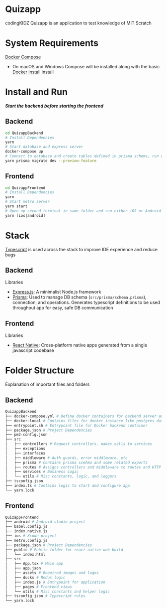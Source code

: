 # Quizapp

codingKIDZ Quizapp is an application to test knowledge of MIT Scratch

# System Requirements
[Docker Compose](https://docs.docker.com/compose/install/)
- On macOS and Windows Compose will be installed along with the basic [Docker install](https://docs.docker.com/engine/install/) install



# Install and Run
***Start the backend before starting the frontend***
## Backend
```bash
cd QuizappBackend
# Install Dependencies
yarn
# Start database and express server
docker-compose up
# Connect to database and create tables defined in prisma schema, run on first install and after making any changes to the schema
yarn prisma migrate dev --preview-feature 
```

## Frontend
```bash
cd QuizappFrontend
# Install Dependencies
yarn
# Start metro server
yarn start
# Open up second terminal in same folder and run either iOS or Android Simulator
yarn [ios|android]
```

# Stack

[Typescript](typescriptlang.org/) is used across the stack to improve IDE experience and reduce bugs

## Backend
Libraries
- [Express.js](https://expressjs.com/): A minimalist Node.js framework
- [Prisma](prisma.io/): Used to manage DB schema (`src/prisma/schema.prisma`), connection, and operations. Generates typescript definitions to be used throughout app for easy, safe DB communication


## Frontend
Libraries
- [React Native](reactnative.dev/): Cross-platform native apps generated from a single javascript codebase

# Folder Structure
Explanation of important files and folders

## Backend

```bash
QuizappBackend
├── docker-compose.yml # Define docker containers for backend server and database instance
├── docker-local # Contains files for docker instance like postgres data and logs
├── entrypoint.sh # Entrypoint file for Docker backend container
├── package.json # Project Dependencies
├── pm2-config.json
├── src
│   ├── controllers # Request controllers, makes calls to services
│   ├── exceptions
│   ├── interfaces
│   ├── middleware # Auth guards, error middleware, etc
│   ├── prisma # Contains prisma scehma and some related exports
│   ├── routes # Assigns controllers and middleware to routes and HTTP Methods
│   ├── services # Business Logic
│   └── utils # Misc constants, logic, and loggers
├── tsconfig.json
├── index.ts # Contains logic to start and configure app
└── yarn.lock
```

## Frontend
```bash
QuizappFrontend
├── android # Android studio project
├── babel.config.js
├── index.native.js
├── ios # Xcode project
├── metro.config.js
├── package.json # Project Dependencies
├── public # Public folder for react-native-web build
│   └── index.html
├── src
│   ├── App.tsx # Main app
│   ├── app.json
│   ├── assets # Required images and logos
│   ├── ducks # Redux logic
│   ├── index.js # Entrypoint for application
│   ├── pages # Frontend views
│   └── utils # Misc constants and helper logic
├── tsconfig.json # Typescript rules
└── yarn.lock
```

<!-- # License
[MIT](https://choosealicense.com/licenses/mit/) -->